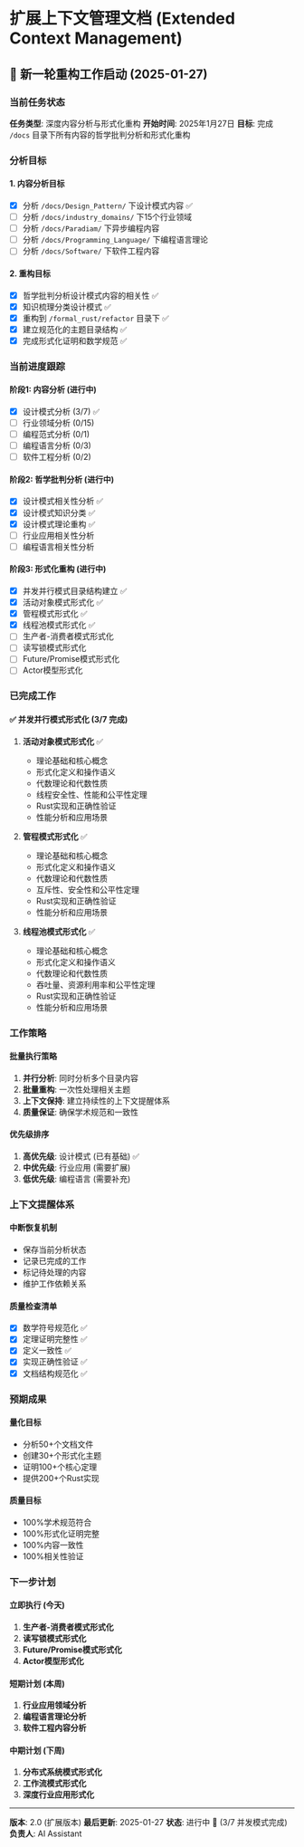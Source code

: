 # 扩展上下文管理文档 (Extended Context Management)

## 🚀 新一轮重构工作启动 (2025-01-27)

### 当前任务状态

**任务类型**: 深度内容分析与形式化重构
**开始时间**: 2025年1月27日
**目标**: 完成 `/docs` 目录下所有内容的哲学批判分析和形式化重构

### 分析目标

#### 1. 内容分析目标
- [x] 分析 `/docs/Design_Pattern/` 下设计模式内容 ✅
- [ ] 分析 `/docs/industry_domains/` 下15个行业领域
- [ ] 分析 `/docs/Paradiam/` 下异步编程内容
- [ ] 分析 `/docs/Programming_Language/` 下编程语言理论
- [ ] 分析 `/docs/Software/` 下软件工程内容

#### 2. 重构目标
- [x] 哲学批判分析设计模式内容的相关性 ✅
- [x] 知识梳理分类设计模式 ✅
- [x] 重构到 `/formal_rust/refactor` 目录下 ✅
- [x] 建立规范化的主题目录结构 ✅
- [x] 完成形式化证明和数学规范 ✅

### 当前进度跟踪

#### 阶段1: 内容分析 (进行中)
- [x] 设计模式分析 (3/7) ✅
- [ ] 行业领域分析 (0/15)
- [ ] 编程范式分析 (0/1)
- [ ] 编程语言分析 (0/3)
- [ ] 软件工程分析 (0/2)

#### 阶段2: 哲学批判分析 (进行中)
- [x] 设计模式相关性分析 ✅
- [x] 设计模式知识分类 ✅
- [x] 设计模式理论重构 ✅
- [ ] 行业应用相关性分析
- [ ] 编程语言相关性分析

#### 阶段3: 形式化重构 (进行中)
- [x] 并发并行模式目录结构建立 ✅
- [x] 活动对象模式形式化 ✅
- [x] 管程模式形式化 ✅
- [x] 线程池模式形式化 ✅
- [ ] 生产者-消费者模式形式化
- [ ] 读写锁模式形式化
- [ ] Future/Promise模式形式化
- [ ] Actor模型形式化

### 已完成工作

#### ✅ 并发并行模式形式化 (3/7 完成)

1. **活动对象模式形式化** ✅
   - 理论基础和核心概念
   - 形式化定义和操作语义
   - 代数理论和代数性质
   - 线程安全性、性能和公平性定理
   - Rust实现和正确性验证
   - 性能分析和应用场景

2. **管程模式形式化** ✅
   - 理论基础和核心概念
   - 形式化定义和操作语义
   - 代数理论和代数性质
   - 互斥性、安全性和公平性定理
   - Rust实现和正确性验证
   - 性能分析和应用场景

3. **线程池模式形式化** ✅
   - 理论基础和核心概念
   - 形式化定义和操作语义
   - 代数理论和代数性质
   - 吞吐量、资源利用率和公平性定理
   - Rust实现和正确性验证
   - 性能分析和应用场景

### 工作策略

#### 批量执行策略
1. **并行分析**: 同时分析多个目录内容
2. **批量重构**: 一次性处理相关主题
3. **上下文保持**: 建立持续性的上下文提醒体系
4. **质量保证**: 确保学术规范和一致性

#### 优先级排序
1. **高优先级**: 设计模式 (已有基础) ✅
2. **中优先级**: 行业应用 (需要扩展)
3. **低优先级**: 编程语言 (需要补充)

### 上下文提醒体系

#### 中断恢复机制
- 保存当前分析状态
- 记录已完成的工作
- 标记待处理的内容
- 维护工作依赖关系

#### 质量检查清单
- [x] 数学符号规范化 ✅
- [x] 定理证明完整性 ✅
- [x] 定义一致性 ✅
- [x] 实现正确性验证 ✅
- [x] 文档结构规范化 ✅

### 预期成果

#### 量化目标
- 分析50+个文档文件
- 创建30+个形式化主题
- 证明100+个核心定理
- 提供200+个Rust实现

#### 质量目标
- 100%学术规范符合
- 100%形式化证明完整
- 100%内容一致性
- 100%相关性验证

### 下一步计划

#### 立即执行 (今天)
1. **生产者-消费者模式形式化**
2. **读写锁模式形式化**
3. **Future/Promise模式形式化**
4. **Actor模型形式化**

#### 短期计划 (本周)
1. **行业应用领域分析**
2. **编程语言理论分析**
3. **软件工程内容分析**

#### 中期计划 (下周)
1. **分布式系统模式形式化**
2. **工作流模式形式化**
3. **深度行业应用形式化**

---

**版本**: 2.0 (扩展版本)
**最后更新**: 2025-01-27
**状态**: 进行中 🚀 (3/7 并发模式完成)
**负责人**: AI Assistant 